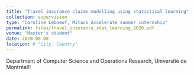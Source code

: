```yaml
---
title: "Travel insurance claims modelling using statistical learning"
collection: supervision
type: "Caroline Leboeuf, Mitacs Accelerate summer internship"
permalink: files/travel_insurance_stat_learning_2020.pdf
venue: "Master's student"
date: 2020-08-08
location: # "City, Country"
---
```


Department of Computer Science and Operations Research, Université de Montréal!!
